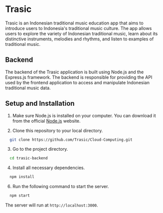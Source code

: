 
# Trasic

Trasic is an Indonesian traditional music education app that aims to introduce users to Indonesia's traditional music culture. The app allows users to explore the variety of Indonesian traditional music, learn about its distinctive instruments, melodies and rhythms, and listen to examples of traditional music.

## Backend

The backend of the Trasic application is built using Node.js and the Express.js framework. The backend is responsible for providing the API used by the frontend application to access and manipulate Indonesian traditional music data.

## Setup and Installation

1. Make sure Node.js is installed on your computer. You can download it from the official [Node.js](https://nodejs.org/) website.

2. Clone this repository to your local directory.
```bash
  git clone https://github.com/Trasic/Cloud-Computing.git
```

3. Go to the project directory.
```bash
  cd trasic-backend
```

4. Install all necessary dependencies.
```bash
  npm install
```

6. Run the following command to start the server.
```bash
  npm start
```

The server will run at `http://localhost:3000`.
